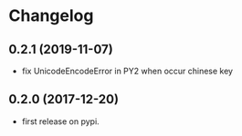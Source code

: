 Changelog
==========

0.2.1 (2019-11-07)
------------------
- fix UnicodeEncodeError in PY2 when occur chinese key

0.2.0 (2017-12-20)
-------------------
- first release on pypi.
